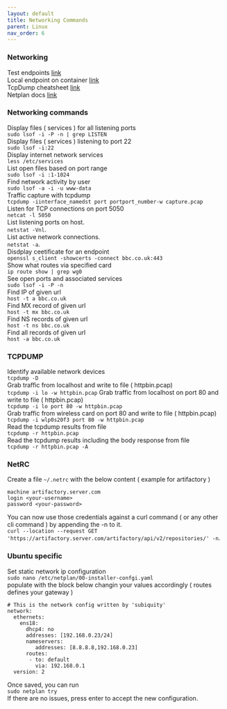```yaml
---
layout: default
title: Networking Commands
parent: Linux
nav_order: 6
---
```

### Networking 

Test endpoints [link](https://pipedream.com/sources)   
Local endpoint on container [link](https://httpbin.org/)    
TcpDump cheatsheet [link](https://andreafortuna.org/2018/07/18/tcpdump-a-simple-cheatsheet/)    
Netplan docs [link](https://netplan.readthedocs.io/en/latest/examples/)     

### Networking commands

Display files ( services ) for all listening ports    
```sudo lsof -i -P -n | grep LISTEN```   
Display files ( services ) listening to port 22   
```sudo lsof -i:22```        
Display internet network services   
```less /etc/services```   
List open files based on port range    
```sudo lsof -i :1-1024```   
Find network activity by user   
```sudo lsof -a -i -u www-data```   
Traffic capture with tcpdump   
```tcpdump -iinterface_namedst port portport_number-w capture.pcap```    
Listen for TCP connections on port 5050    
```netcat -l 5050```    
List listening ports on host.  
```netstat -Vnl```.  
List active network connections.  
```netstat -a```.   
Disdplay ceetificate for an endpoint   
```openssl s_client -showcerts -connect bbc.co.uk:443```   
Show what routes via specified card     
```ip route show | grep wg0```      
See open ports and associated services    
```sudo lsof -i -P -n```     
Find IP of given url     
```host -t a bbc.co.uk```   
Find MX record of given url   
```host -t mx bbc.co.uk```    
Find NS records of given url    
```host -t ns bbc.co.uk```    
Find all records of given url     
```host -a bbc.co.uk```   



### TCPDUMP    

Identify available network devices   
```tcpdump -D```   
Grab traffic from localhost and write to file ( httpbin.pcap)        
```tcpdump -i lo -w httpbin.pcap```
Grab traffic from localhost on port 80 and write to file ( httpbin.pcap)        
```tcpdump -i lo port 80 -w httpbin.pcap```  
Grab traffic from wireless card on port 80 and write to file ( httpbin.pcap)        
```tcpdump -i wlp0s20f3 port 80 -w httpbin.pcap```  
Read the tcpdump results from file    
```tcpdump -r httpbin.pcap```    
Read the tcpdump results including the body response from file    
```tcpdump -r httpbin.pcap -A```    


### NetRC

Create a file `~/.netrc` with the below content ( example for artifactory )  
```
machine artifactory.server.com
login <your-username>
password <your-password>
```
You can now use those credentials against a curl command ( or any other cli command ) by appending the -n to it.  
`curl --location --request GET 'https://artifactory.server.com/artifactory/api/v2/repositories/' -n`.  


### Ubuntu specific

Set static network ip configuration    
```sudo nano /etc/netplan/00-installer-confgi.yaml```    
populate with the block below changin your values accordingly ( routes defines your gateway )      
```
# This is the network config written by 'subiquity'
network:
  ethernets:
    ens18:
      dhcp4: no
      addresses: [192.168.0.23/24]
      nameservers:
         addresses: [8.8.8.8,192.168.0.23]
      routes:
       - to: default
         via: 192.168.0.1
  version: 2
```   
Once saved, you can run   
```sudo netplan try```    
If there are no issues, press enter to accept the new configuration.     


